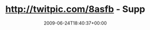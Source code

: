 ---
retweeted: false
source: <a href="http://twitter.com" rel="nofollow">Twitter Web Client</a>
entities:
  hashtags:
  - text: handcrafted
    indices:
    - '66'
    - '78'
  symbols: []
  user_mentions: []
  urls: []
display_text_range:
- '0'
- '78'
favorite_count: '0'
id_str: '2314293297'
truncated: false
retweet_count: '0'
id: '2314293297'
created_at: Wed Jun 24 18:40:37 +0000 2009
favorited: false
full_text: 'http://twitpic.com/8asfb - Suppenwoche, Teil 3: Käse Lauch Suppe. #handcrafted'
lang: de
tags:
- handcrafted
- pesos:twitter
date: '2009-06-24T18:40:37+00:00'
src: https://twitter.com/bascht/status/2314293297
original_url: https://twitter.com/bascht/status/2314293297
type: twitter_tweet
text: 'http://twitpic.com/8asfb - Suppenwoche, Teil 3: Käse Lauch Suppe. #handcrafted'
title: http://twitpic.com/8asfb - Supp

---